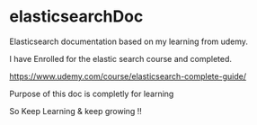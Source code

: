 # elasticsearchDoc
Elasticsearch documentation based on my learning from udemy.

I have Enrolled for the elastic search course and completed. 

https://www.udemy.com/course/elasticsearch-complete-guide/

Purpose of this doc is completly for learning

So Keep Learning & keep growing !!
